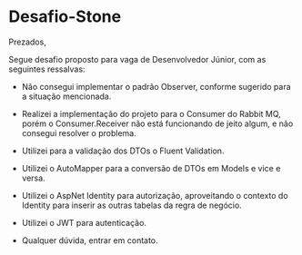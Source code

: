 # Desafio-Stone

Prezados,

Segue desafio proposto para vaga de Desenvolvedor Júnior, com as seguintes ressalvas:

- Não consegui implementar o padrão Observer, conforme sugerido para a situação mencionada.

- Realizei a implementação do projeto para o Consumer do Rabbit MQ, porém o Consumer.Receiver não está funcionando de jeito algum, e não consegui resolver o problema.

- Utilizei para a validação dos DTOs o Fluent Validation.
- Utilizei o AutoMapper para a conversão de DTOs em Models e vice e versa.
- Utilizei o AspNet Identity para autorização, aproveitando o contexto do Identity para inserir as outras tabelas da regra de negócio.
- Utilizei o JWT para autenticação.
- Qualquer dúvida, entrar em contato.
